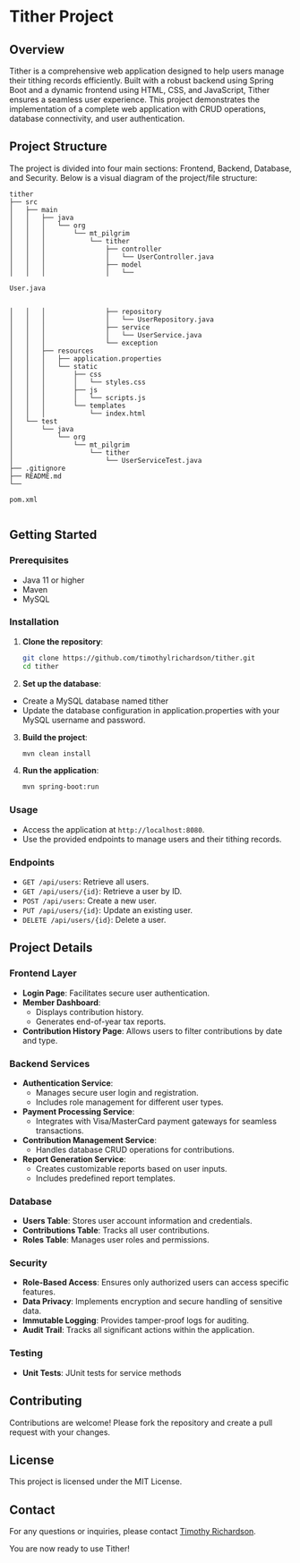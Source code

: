 # Tither Project

## Overview

Tither is a comprehensive web application designed to help users manage their tithing records efficiently. Built with a 
robust backend using Spring Boot and a dynamic frontend using HTML, CSS, and JavaScript, Tither ensures a seamless user
experience. This project demonstrates the implementation of a complete web application with CRUD operations, database 
connectivity, and user authentication.

## Project Structure

The project is divided into four main sections: Frontend, Backend, Database, and Security. Below is a visual diagram of
the project/file structure:

```
tither
├── src
│   ├── main
│   │   ├── java
│   │   │   └── org
│   │   │       └── mt_pilgrim
│   │   │           └── tither
│   │   │               ├── controller
│   │   │               │   └── UserController.java
│   │   │               ├── model
│   │   │               │   └──

User.java


│   │   │               ├── repository
│   │   │               │   └── UserRepository.java
│   │   │               ├── service
│   │   │               │   └── UserService.java
│   │   │               └── exception
│   │   ├── resources
│   │   │   ├── application.properties
│   │   │   └── static
│   │   │       ├── css
│   │   │       │   └── styles.css
│   │   │       ├── js
│   │   │       │   └── scripts.js
│   │   │       └── templates
│   │   │           └── index.html
│   └── test
│       └── java
│           └── org
│               └── mt_pilgrim
│                   └── tither
│                       └── UserServiceTest.java
├── .gitignore
├── README.md
└──

pom.xml


```

## Getting Started

### Prerequisites

- Java 11 or higher
- Maven
- MySQL

### Installation

1. **Clone the repository**:
   ```bash
   git clone https://github.com/timothylrichardson/tither.git
   cd tither
   ```

2. **Set up the database**:

- Create a MySQL database named tither
- Update the database configuration in application.properties with your MySQL username and password.

3. **Build the project**:
   ```bash
   mvn clean install
   ```

4. **Run the application**:
   ```bash
   mvn spring-boot:run
   ```
   
### Usage

- Access the application at `http://localhost:8080`.
- Use the provided endpoints to manage users and their tithing records.

### Endpoints

- `GET /api/users`: Retrieve all users.
- `GET /api/users/{id}`: Retrieve a user by ID.
- `POST /api/users`: Create a new user.
- `PUT /api/users/{id}`: Update an existing user.
- `DELETE /api/users/{id}`: Delete a user.

## Project Details

### Frontend Layer

- **Login Page**: Facilitates secure user authentication.
- **Member Dashboard**:
    - Displays contribution history.
    - Generates end-of-year tax reports.
- **Contribution History Page**: Allows users to filter contributions by date and type.

### Backend Services

- **Authentication Service**:
    - Manages secure user login and registration.
    - Includes role management for different user types.
- **Payment Processing Service**:
    - Integrates with Visa/MasterCard payment gateways for seamless transactions.
- **Contribution Management Service**:
    - Handles database CRUD operations for contributions.
- **Report Generation Service**:
    - Creates customizable reports based on user inputs.
    - Includes predefined report templates.

### Database

- **Users Table**: Stores user account information and credentials.
- **Contributions Table**: Tracks all user contributions.
- **Roles Table**: Manages user roles and permissions.

### Security

- **Role-Based Access**: Ensures only authorized users can access specific features.
- **Data Privacy**: Implements encryption and secure handling of sensitive data.
- **Immutable Logging**: Provides tamper-proof logs for auditing.
- **Audit Trail**: Tracks all significant actions within the application.

### Testing

- **Unit Tests**: JUnit tests for service methods

## Contributing

Contributions are welcome! Please fork the repository and create a pull request with your changes.

## License

This project is licensed under the MIT License.

## Contact

For any questions or inquiries, please contact [Timothy Richardson](mailto:timothylrichardson@protonmail.com).

You are now ready to use Tither!
```

